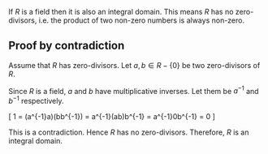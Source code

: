 If $R$ is a field then it is also an integral domain.
This means $R$ has no zero-divisors, i.e. the product of two non-zero numbers is always non-zero.

## Proof by contradiction

Assume that $R$ has zero-divisors.
Let $a, b \in R-\{0\}$ be two zero-divisors of $R$.

Since $R$ is a field, $a$ and $b$ have multiplicative inverses.
Let them be $a^{-1}$ and $b^{-1}$ respectively.

\[ 1 = (a^{-1}a)(bb^{-1}) = a^{-1}(ab)b^{-1} = a^{-1}0b^{-1} = 0 \]

This is a contradiction. Hence $R$ has no zero-divisors.
Therefore, $R$ is an integral domain.
